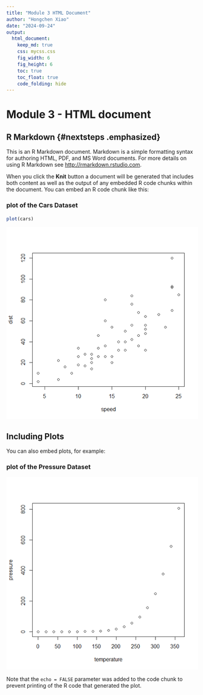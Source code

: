 ```yaml
---
title: "Module 3 HTML Document"
author: "Hongchen Xiao"
date: "2024-09-24"
output: 
  html_document: 
    keep_md: true
    css: mycss.css
    fig_width: 6
    fig_height: 6
    toc: true
    toc_float: true
    code_folding: hide
---
```




# Module 3 - HTML document

## R Markdown {#nextsteps .emphasized}

This is an R Markdown document. Markdown is a simple formatting syntax for authoring HTML, PDF, and MS Word documents. For more details on using R Markdown see <http://rmarkdown.rstudio.com>.

When you click the **Knit** button a document will be generated that includes both content as well as the output of any embedded R code chunks within the document. You can embed an R code chunk like this:

### plot of the Cars Dataset


``` r
plot(cars)
```

![](html_document_files/figure-html/cars-1.png)<!-- -->

## Including Plots

You can also embed plots, for example:

### plot of the Pressure Dataset

![](html_document_files/figure-html/pressure-1.png)<!-- -->

Note that the `echo = FALSE` parameter was added to the code chunk to prevent printing of the R code that generated the plot.
